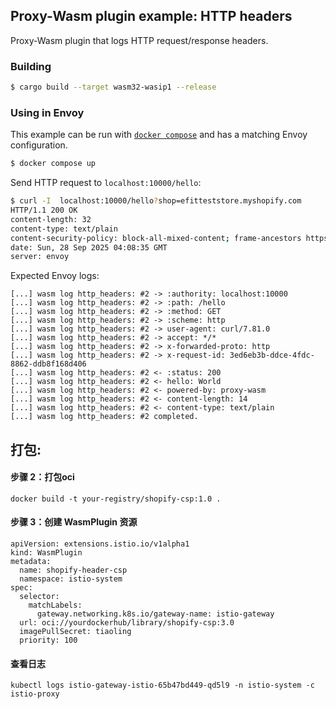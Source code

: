 ## Proxy-Wasm plugin example: HTTP headers

Proxy-Wasm plugin that logs HTTP request/response headers.

### Building

```sh
$ cargo build --target wasm32-wasip1 --release
```

### Using in Envoy

This example can be run with [`docker compose`](https://docs.docker.com/compose/install/)
and has a matching Envoy configuration.

```sh
$ docker compose up
```

Send HTTP request to `localhost:10000/hello`:

```sh
$ curl -I  localhost:10000/hello?shop=efitteststore.myshopify.com
HTTP/1.1 200 OK
content-length: 32
content-type: text/plain
content-security-policy: block-all-mixed-content; frame-ancestors https://efitteststore.myshopify.com https://admin.shopify.com
date: Sun, 28 Sep 2025 04:08:35 GMT
server: envoy
```

Expected Envoy logs:

```console
[...] wasm log http_headers: #2 -> :authority: localhost:10000
[...] wasm log http_headers: #2 -> :path: /hello
[...] wasm log http_headers: #2 -> :method: GET
[...] wasm log http_headers: #2 -> :scheme: http
[...] wasm log http_headers: #2 -> user-agent: curl/7.81.0
[...] wasm log http_headers: #2 -> accept: */*
[...] wasm log http_headers: #2 -> x-forwarded-proto: http
[...] wasm log http_headers: #2 -> x-request-id: 3ed6eb3b-ddce-4fdc-8862-ddb8f168d406
[...] wasm log http_headers: #2 <- :status: 200
[...] wasm log http_headers: #2 <- hello: World
[...] wasm log http_headers: #2 <- powered-by: proxy-wasm
[...] wasm log http_headers: #2 <- content-length: 14
[...] wasm log http_headers: #2 <- content-type: text/plain
[...] wasm log http_headers: #2 completed.
```


## 打包:
#### 步骤 2：打包oci
```
docker build -t your-registry/shopify-csp:1.0 .
```

#### 步骤 3：创建 WasmPlugin 资源
```
apiVersion: extensions.istio.io/v1alpha1
kind: WasmPlugin
metadata:
  name: shopify-header-csp
  namespace: istio-system
spec:
  selector:
    matchLabels:
      gateway.networking.k8s.io/gateway-name: istio-gateway
  url: oci://yourdockerhub/library/shopify-csp:3.0
  imagePullSecret: tiaoling
  priority: 100
```

#### 查看日志
```
kubectl logs istio-gateway-istio-65b47bd449-qd5l9 -n istio-system -c istio-proxy
```

